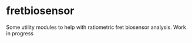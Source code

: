 # fretbiosensor

Some utility modules to help with ratiometric fret biosensor analysis.
Work in progress